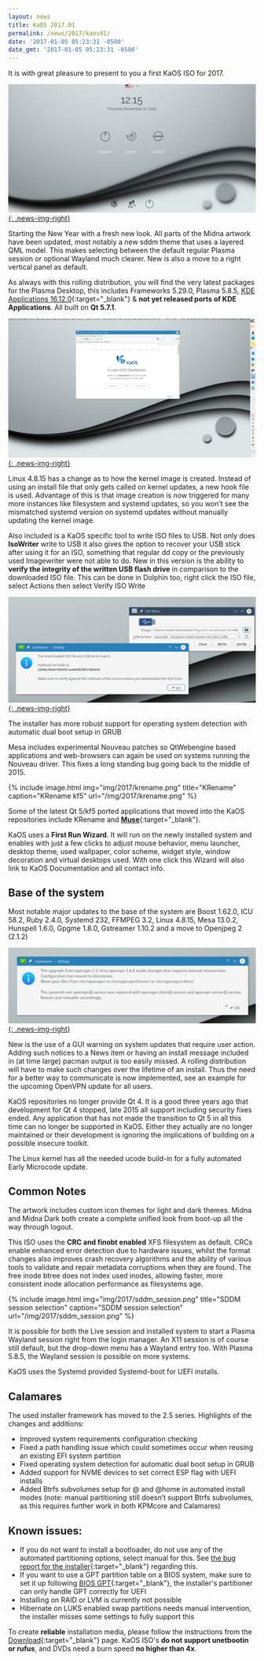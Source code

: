 ```yaml
---
layout: news
title: KaOS 2017.01
permalink: /news/2017/kaos01/
date: '2017-01-05 05:23:31 -0500'
date_gmt: '2017-01-05 05:23:31 -0500'
---
```

It is with great pleasure to present to you a first KaOS ISO for 2017.

[![](/img/2017/sddm_w.png){: .news-img-right}](/img/2017/sddm_w.png)

Starting the New Year with a fresh new look. All parts of the Midna artwork have been updated, most notably a new sddm theme that uses a layered QML model. This makes selecting between the default regular Plasma session or optional Wayland much clearer. New is also a move to a right vertical panel as default.

As always with this rolling distribution, you will find the very latest packages for the Plasma Desktop, this includes Frameworks 5.29.0, Plasma 5.8.5, [KDE Applications 16.12.0](https://www.kde.org/announcements/announce-applications-16.12.0.php){:target="_blank"} & **not yet released ports of KDE Applications**. All built on **Qt 5.7.1**.

[![](/img/2017/midna_2017.png){: .news-img-right}](/img/2017/midna_2017.png)

Linux 4.8.15 has a change as to how the kernel image is created. Instead of using an install file that only gets called on kernel updates, a new hook file is used. Advantage of this is that image creation is now triggered for many more instances like filesystem and systemd updates, so you won’t see the mismatched systemd version on systemd updates without manually updating the kernel image.

Also included is a KaOS specific tool to write ISO files to USB. Not only does **IsoWriter** write to USB it also gives the option to recover your USB stick after using it for an ISO, something that regular dd copy or the previously used Imagewriter were not able to do.  New in this version is the ability to **verify the integrity of the written USB flash drive** in comparison to the downloaded ISO file.  This can be done in Dolphin too, right click the ISO file, select Actions then select Verify ISO Write 

[![](/img/2017/isow.png){: .news-img-right}](/img/2017/isow.png)

The installer has more robust support for operating system detection with automatic dual boot setup in GRUB

Mesa includes experimental Nouveau patches so QtWebengine based applications and web-browsers can again be used on systems running the Nouveau driver. This fixes a long standing bug going back to the middle of 2015.


{% include image.html
            img="img/2017/krename.png"
            title="KRename"
            caption="KRename kf5"
            url="/img/2017/krename.png" %}

Some of the latest Qt 5/kf5 ported applications that moved into the KaOS repositories include KRename and [**Muse**](http://muse-sequencer.org/){:target="_blank"}.

KaOS uses a **First Run Wizard**. It will run on the newly installed system and enables with just a few clicks to adjust mouse behavior, menu launcher, desktop theme, used wallpaper, color scheme, widget style, window decoration and virtual desktops used. With one click this Wizard will also link to KaOS Documentation and all contact info.

## Base of the system
Most notable major updates to the base of the system are Boost 1.62.0, ICU 58.2, Ruby 2.4.0, Systemd 232, FFMPEG 3.2, Linux 4.8.15, Mesa 13.0.2, Hunspell 1.6.0, Gpgme 1.8.0, Gstreamer 1.10.2 and a move to Openjpeg 2 (2.1.2)

[![](/img/2017/updates.png){: .news-img-right}](/img/2017/updates.png)

New is the use of a GUI warning on system updates that require user action. Adding such notices to a News item or having an install message included in (at time large) pacman output is too easily missed. A rolling distribution will have to make such changes over the lifetime of an install.  Thus the need for a better way to communicate is now implemented, see an example for the upcoming OpenVPN update for all users.

KaOS repositories no longer provide Qt 4. It is a good three years ago that development for Qt 4 stopped, late 2015 all support including security fixes ended. Any application that has not made the transition to Qt 5 in all this time can no longer be supported in KaOS. Either they actually are no longer maintained or their development is ignoring the implications of building on a possible insecure toolkit.

The Linux kernel has all the needed ucode build-in for a fully automated Early Microcode update. 

## Common Notes
The artwork includes custom icon themes for light and dark themes. Midna and Midna Dark both create a complete unified look from boot-up all the way through logout.

This ISO uses the **CRC and finobt enabled** XFS filesystem as default. CRCs enable enhanced error detection due to hardware issues, whilst the format changes also improves crash recovery algorithms and the ability of various tools to validate and repair metadata corruptions when they are found. The free inode btree does not index used inodes, allowing faster, more consistent inode allocation performance as filesystems age.

{% include image.html
            img="img/2017/sddm_session.png"
            title="SDDM session selection"
            caption="SDDM session selection"
            url="/img/2017/sddm_session.png" %}

It is possible for both the Live session and installed system to start a Plasma Wayland session right from the login manager. An X11 session is of course still default, but the drop-down menu has a Wayland entry too. With Plasma 5.8.5, the Wayland session is possible on more systems.

KaOS uses the Systemd provided Systemd-boot for UEFI installs.

## Calamares
The used installer framework has moved to the 2.5 series. Highlights of the changes and additions:

* Improved system requirements configuration checking
* Fixed a path handling issue which could sometimes occur when reusing an existing EFI system partition
* Fixed operating system detection for automatic dual boot setup in GRUB
* Added support for NVME devices to set correct ESP flag with UEFI installs
* Added Btrfs subvolumes setup for @ and @home in automated install modes (note: manual partitioning still doesn’t support Btrfs subvolumes, as this requires further work in both KPMcore and Calamares)

## Known issues:
* If you do not want to install a bootloader, do not use any of the automated partitioning options, select manual for this.  See [the bug report for the installer](https://calamares.io/bugs/browse/CAL-388){:target="_blank"} regarding this.
* If you want to use a GPT partition table on a BIOS system, make sure to set it up following [BIOS GPT](https://kaosx.us/docs/bios_gpt/){:target="_blank"}, the installer's partitioner can only handle GPT correctly for UEFI
* Installing on RAID or LVM is currently not possible
* Hibernate on LUKS enabled swap partitions needs manual intervention, the installer misses some settings to fully support this

To create **reliable** installation media, please follow the instructions from the [Download](http://kaosx.us/download/){:target="_blank"} page. KaOS ISO's **do not support unetbootin or rufus**, and DVDs need a burn speed **no higher than 4x**.
